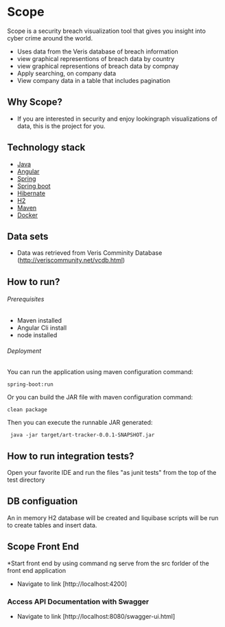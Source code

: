 # Scope

Scope is a security breach visualization tool that gives you insight into cyber crime around the world.
 
  * Uses data from the Veris database of breach information
  * view graphical representions of breach data by country
  * view graphical representions of breach data by compnay
  * Apply searching, on company data
  * View company data in a table that includes pagination
 
## Why Scope?

  - If you are interested in security and enjoy lookingraph visualizations of data, this is the project for you.

## Technology stack
 
 * [Java](https://www.java.com/)
 * [Angular](https://angular.io/)
 * [Spring](http://docs.spring.io/)
 * [Spring boot](http://docs.spring.io/spring-boot/)
 * [Hibernate](http://projects.spring.io/spring-data/) 
 * [H2](www.h2database.com)
 * [Maven](https://maven.apache.org/)
 * [Docker](https://www.docker.com/)

## Data sets

* Data was retrieved from Veris Comminity Database (http://veriscommunity.net/vcdb.html)

## How to run?

###### _Prerequisites_
 * Maven installed
 * Angular Cli install
 * node installed
 
###### _Deployment_
You can run the application using maven configuration command:

```
spring-boot:run
```

Or you can build the JAR file with maven configuration command:
 ```
 clean package
 ```
  
Then you can execute the runnable JAR generated:
 ```
  java -jar target/art-tracker-0.0.1-SNAPSHOT.jar
 ```
 
## How to run integration tests?

Open your favorite IDE and run the files "as junit tests" from the top of the test directory  

## DB configuation

An in memory H2 database will be created and liquibase scripts will be run to create tables and insert data.

## Scope Front End

*Start front end by using command ng serve from the src forlder of the front end application
* Navigate to link [http://localhost:4200]

### Access API Documentation with Swagger

* Navigate to link [http://localhost:8080/swagger-ui.html]
